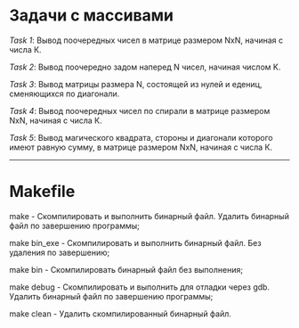 # Задачи с массивами

_Task 1_:
    Вывод поочередных чисел в матрице размером NxN, начиная с числа К.

_Task 2_:
    Вывод поочередно задом наперед N чисел, начиная числом K.

_Task 3_:
    Вывод матрицы размера N, состоящей из нулей и едениц, сменяющихся по диагонали.
    
_Task 4_:
    Вывод поочередных чисел по спирали в матрице размером NxN, начиная с числа К.
    
_Task 5_:
    Вывод магического квадрата, стороны и диагонали которого имеют равную сумму, в матрице размером NxN, начиная с числа К.

---

# Makefile

make - Скомпилировать и выполнить бинарный файл. Удалить бинарный файл по завершению программы;

make bin_exe - Скомпилировать и выполнить бинарный файл. Без удаления по завершению;

make bin - Скомпилировать бинарный файл без выполнения;

make debug - Скомпилировать и выполнить для отладки через gdb. Удалить бинарный файл по завершению программы;

make clean - Удалить скомпилированный бинарный файл.
